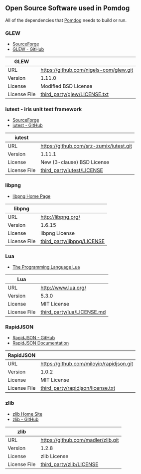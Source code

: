 Open Source Software used in Pomdog
-----------------------------------

All of the dependencies that [Pomdog](https://github.com/mogemimi/pomdog) needs to build or run.

### GLEW

* [SourceForge](http://glew.sourceforge.net/)
* [GLEW - GitHub](https://github.com/nigels-com/glew)

|GLEW||
|---|---|
|URL|https://github.com/nigels-com/glew.git|
|Version|1.11.0|
|License|Modified BSD License|
|License File|[third_party/glew/LICENSE.txt][license-glew]|

[license-glew]: glew/LICENSE.txt

### iutest - iris unit test framework

* [SourceForge](http://iutest.sourceforge.jp/)
* [iutest - GitHub](https://github.com/srz-zumix/iutest)

|iutest||
|---|---|
|URL|https://github.com/srz-zumix/iutest.git|
|Version|1.11.1|
|License|New (3-clause) BSD License|
|License File|[third_party/iutest/LICENSE][license-iutest]|

[license-iutest]: iutest/LICENSE

### libpng

* [libpng Home Page](http://www.libpng.org/pub/png/libpng.html)

|libpng||
|---|---|
|URL|http://libpng.org/|
|Version|1.6.15|
|License|libpng License|
|License File|[third_party/libpng/LICENSE][license-libpng]|

[license-libpng]: libpng/LICENSE

### Lua

* [The Programming Language Lua](http://www.lua.org/)

|Lua||
|---|---|
|URL|http://www.lua.org/|
|Version|5.3.0|
|License|MIT License|
|License File|[third_party/lua/LICENSE.md][license-lua]|

[license-lua]: lua/LICENSE.md

### RapidJSON

* [RapidJSON - GitHub](https://github.com/miloyip/rapidjson)
* [RapidJSON Documentation](http://miloyip.github.io/rapidjson/)

|RapidJSON||
|---|---|
|URL|https://github.com/miloyip/rapidjson.git|
|Version|1.0.2|
|License|MIT License|
|License File|[third_party/rapidjson/license.txt][license-rapidjson]|

[license-rapidjson]: rapidjson/license.txt

### zlib

* [zlib Home Site](http://www.zlib.net/)
* [zlib - GitHub](https://github.com/madler/zlib)

|zlib||
|---|---|
|URL|https://github.com/madler/zlib.git|
|Version|1.2.8|
|License|zlib License|
|License File|[third_party/zlib/LICENSE][license-zlib]|

[license-zlib]: zlib/LICENSE
